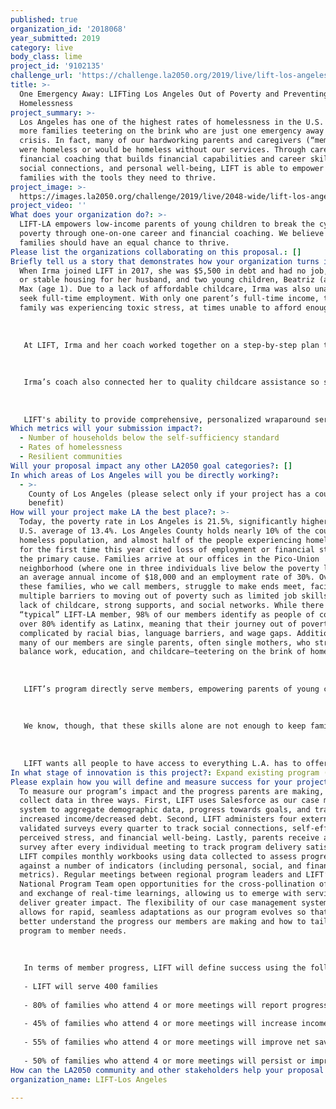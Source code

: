```yaml
---
published: true
organization_id: '2018068'
year_submitted: 2019
category: live
body_class: lime
project_id: '9102135'
challenge_url: 'https://challenge.la2050.org/2019/live/lift-los-angeles/'
title: >-
  One Emergency Away: LIFTing Los Angeles Out of Poverty and Preventing
  Homelessness
project_summary: >-
  Los Angeles has one of the highest rates of homelessness in the U.S. and even
  more families teetering on the brink who are just one emergency away from
  crisis. In fact, many of our hardworking parents and caregivers (“members”)
  were homeless or would be homeless without our services. Through career and
  financial coaching that builds financial capabilities and career skills,
  social connections, and personal well-being, LIFT is able to empower these
  families with the tools they need to thrive.
project_image: >-
  https://images.la2050.org/challenge/2019/live/2048-wide/lift-los-angeles.jpg
project_video: ''
What does your organization do?: >-
  LIFT-LA empowers low-income parents of young children to break the cycle of
  poverty through one-on-one career and financial coaching. We believe all
  families should have an equal chance to thrive.
Please list the organizations collaborating on this proposal.: []
Briefly tell us a story that demonstrates how your organization turns inspiration into impact.: >-
  When Irma joined LIFT in 2017, she was $5,500 in debt and had no job, savings,
  or stable housing for her husband, and two young children, Beatriz (age 2) and
  Max (age 1). Due to a lack of affordable childcare, Irma was also unable to
  seek full-time employment. With only one parent’s full-time income, the young
  family was experiencing toxic stress, at times unable to afford enough food.
   
   
   
   At LIFT, Irma and her coach worked together on a step-by-step plan to meet Irma's family where they were at, leveraging LIFT's wraparound services to provide the immediate supports she and her family needed to stay out of poverty and ensure they could afford to remain safely housed. Irma's coach referred her to food bank resources and helped her create a budget. Irma also enrolled in LIFT's Lending Circles and our community partner's EARN-SaverLife program, financial products that would help improve her credit score and encourage savings. Irma used the $150 in direct cash assistance she received every three months from the LIFT Family Goal Fund program to build her savings and pay down her debt. Since first joining LIFT, Irma has paid down almost $4,000 in debt and successfully increased her credit score by 99 points!
   
   
   
   Irma’s coach also connected her to quality childcare assistance so she could begin to look for a job. Irma participated in LIFT’s Mother’s Day Careers Workshop, which provided resume support, practice with mock interviews to learn interview skills, and tips on how to dress for success in the workplace. We are proud to share that Irma found a full-time position within two weeks of beginning to interview!
   
   
   
   LIFT's ability to provide comprehensive, personalized wraparound services helped Irma ultimately improve her financial, emotional, and social well-being and pass on these healthy financial habits to her husband and her children. In Irma’s own words, “LIFT means FAMILY to me. I have a savings account, a full-time job, and childcare because of LIFT. LIFT has helped me to feel empowered, improved my confidence, and boosted my self-esteem.”
Which metrics will your submission impact?:
  - Number of households below the self-sufficiency standard
  - Rates of homelessness
  - Resilient communities
Will your proposal impact any other LA2050 goal categories?: []
In which areas of Los Angeles will you be directly working?:
  - >-
    County of Los Angeles (please select only if your project has a countywide
    benefit)
How will your project make LA the best place?: >-
  Today, the poverty rate in Los Angeles is 21.5%, significantly higher than the
  U.S. average of 13.4%. Los Angeles County holds nearly 10% of the country’s
  homeless population, and almost half of the people experiencing homelessness
  for the first time this year cited loss of employment or financial strain as
  the primary cause. Families arrive at our offices in the Pico-Union
  neighborhood (where one in three individuals live below the poverty line) with
  an average annual income of $18,000 and an employment rate of 30%. Over 90% of
  these families, who we call members, struggle to make ends meet, facing
  multiple barriers to moving out of poverty such as limited job skills and a
  lack of childcare, strong supports, and social networks. While there is no
  “typical” LIFT-LA member, 98% of our members identify as people of color, and
  over 80% identify as Latinx, meaning that their journey out of poverty is
  complicated by racial bias, language barriers, and wage gaps. Additionally,
  many of our members are single parents, often single mothers, who struggle to
  balance work, education, and childcare—teetering on the brink of homelessness.
   
   
   
   LIFT’s program directly serve members, empowering parents of young children to build greater self-sufficiency. Members work with a rigorously-trained Master of Social Work student coach to develop personalized goal plans, working together over a two-year period to set and achieve S.M.A.R.T. career and financial goals to help keep them out of homelessness and away from poverty. Through career coaching, members connect with employers in high-growth fields, accessing soft job skills such as resume writing and hard field-specific skills and training opportunities.
   
   
   
   We know, though, that these skills alone are not enough to keep families out of homelessness. Poverty is isolating and many families lack a social support system to turn to in times of need. That is why coaches establish trusting relationships with members to pursue goals and build confidence. In fact, last year 85% of members reported that LIFT’s services helped bolster their personal well-being. Through workshops and member-focused social events such as our annual Holiday Fiesta, members create stronger community and social ties with each other by sharing resources and building social capital. 
   
    
   
   LIFT wants all people to have access to everything L.A. has to offer. That is why our holistic model empowers parents with the tools they need to overcome the toxic stress associated with chronic scarcity, which has lifelong impacts on whole families: lowered executive functioning skills, shorter lifespans, and higher risk for disease. Last year, 61% of members reported reduced stress and 90% of members made meaningful financial progress in which the average income increase was $625/month, or $7,500 a year. For a struggling family, that amount of money can have real, lasting impacts on housing and job stability, proving that LIFT’s program has truly lasting outcomes.
In what stage of innovation is this project?: Expand existing program (expanding and continuing ongoing successful projects)
Please explain how you will define and measure success for your project.: >-
  To measure our program’s impact and the progress parents are making, we
  collect data in three ways. First, LIFT uses Salesforce as our case management
  system to aggregate demographic data, progress towards goals, and track
  increased income/decreased debt. Second, LIFT administers four externally
  validated surveys every quarter to track social connections, self-efficacy,
  perceived stress, and financial well-being. Lastly, parents receive a feedback
  survey after every individual meeting to track program delivery satisfaction.
  LIFT compiles monthly workbooks using data collected to assess progress
  against a number of indicators (including personal, social, and financial
  metrics). Regular meetings between regional program leaders and LIFT’s
  National Program Team open opportunities for the cross-pollination of ideas
  and exchange of real-time learnings, allowing us to emerge with services that
  deliver greater impact. The flexibility of our case management system also
  allows for rapid, seamless adaptations as our program evolves so that we can
  better understand the progress our members are making and how to tailor our
  program to member needs. 
   
   
   
   In terms of member progress, LIFT will define success using the following metrics:
   
   - LIFT will serve 400 families 
   
   - 80% of families who attend 4 or more meetings will report progress on 1 of 3 key measures demonstrating family economic security & well-being: 
   
   - 45% of families who attend 4 or more meetings will increase income 
   
   - 55% of families who attend 4 or more meetings will improve net savings & debt 
   
   - 50% of families who attend 4 or more meetings will persist or improve in education
How can the LA2050 community and other stakeholders help your proposal succeed?: []
organization_name: LIFT-Los Angeles

---
```

